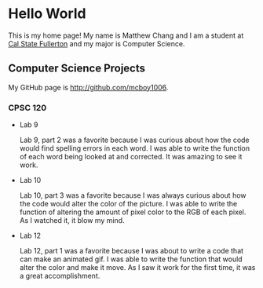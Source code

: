 # Hello World

This is my home page! My name is Matthew Chang and I am a student at [Cal State Fullerton](http://www.fullerton.edu/) and my major is Computer Science.

## Computer Science Projects

My GitHub page is http://github.com/mcboy1006.

### CPSC 120

* Lab 9

    Lab 9, part 2 was a favorite because I was curious about how the code would find spelling errors in each word.
    I was able to write the function of each word being looked at and corrected. It was amazing to see it work.

* Lab 10

    Lab 10, part 3 was a favorite because I was always curious about how the code would alter the color of the picture. I was able to write the function of altering the amount of pixel color to the RGB of each pixel. As I watched it, it blow my mind.

* Lab 12

    Lab 12, part 1 was a favorite because I was about to write a code that can make an animated gif. I was able to write the function that would alter the color and make it move. As I saw it work for the first time, it was a great accomplishment.